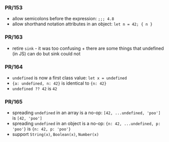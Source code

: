 ### PR/153

- allow semicolons before the expression: `;;; 4.8`
- allow shorthand notation attributes in an object: `let n = 42; { n }`

### PR/163

- retire `sink` - it was too confusing + there are some things that undefined (in JS) can do but sink could not

### PR/164

- `undefined` is now a first class value: `let x = undefined`
- `{a: undefined, n: 42}` is identical to `{n: 42}`
- `undefined ?? 42` is `42`

### PR/165

- spreading `undefined` in an array is a no-op: `[42, ...undefined, 'poo']` is `[42, 'poo']`
- spreading `undefined` in an object is a no-op: `{n: 42, ...undefined, p: 'poo'}` is `{n: 42, p: 'poo'}`
- support `String(x)`, `Boolean(x)`, `Number(x)`
